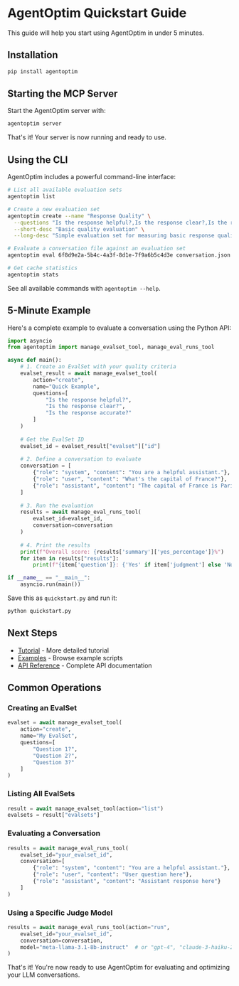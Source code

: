 # AgentOptim Quickstart Guide

This guide will help you start using AgentOptim in under 5 minutes.

## Installation

```bash
pip install agentoptim
```

## Starting the MCP Server

Start the AgentOptim server with:

```bash
agentoptim server
```

That's it! Your server is now running and ready to use.

## Using the CLI

AgentOptim includes a powerful command-line interface:

```bash
# List all available evaluation sets
agentoptim list

# Create a new evaluation set
agentoptim create --name "Response Quality" \
  --questions "Is the response helpful?,Is the response clear?,Is the response accurate?" \
  --short-desc "Basic quality evaluation" \
  --long-desc "Simple evaluation set for measuring basic response quality criteria"

# Evaluate a conversation file against an evaluation set
agentoptim eval 6f8d9e2a-5b4c-4a3f-8d1e-7f9a6b5c4d3e conversation.json

# Get cache statistics
agentoptim stats
```

See all available commands with `agentoptim --help`.

## 5-Minute Example

Here's a complete example to evaluate a conversation using the Python API:

```python
import asyncio
from agentoptim import manage_evalset_tool, manage_eval_runs_tool

async def main():
    # 1. Create an EvalSet with your quality criteria
    evalset_result = await manage_evalset_tool(
        action="create",
        name="Quick Example",
        questions=[
            "Is the response helpful?",
            "Is the response clear?",
            "Is the response accurate?"
        ]
    )
    
    # Get the EvalSet ID
    evalset_id = evalset_result["evalset"]["id"]
    
    # 2. Define a conversation to evaluate
    conversation = [
        {"role": "system", "content": "You are a helpful assistant."},
        {"role": "user", "content": "What's the capital of France?"},
        {"role": "assistant", "content": "The capital of France is Paris."}
    ]
    
    # 3. Run the evaluation
    results = await manage_eval_runs_tool(
        evalset_id=evalset_id,
        conversation=conversation
    )
    
    # 4. Print the results
    print(f"Overall score: {results['summary']['yes_percentage']}%")
    for item in results["results"]:
        print(f"{item['question']}: {'Yes' if item['judgment'] else 'No'}")

if __name__ == "__main__":
    asyncio.run(main())
```

Save this as `quickstart.py` and run it:

```bash
python quickstart.py
```

## Next Steps

- [Tutorial](TUTORIAL.md) - More detailed tutorial
- [Examples](../examples/) - Browse example scripts
- [API Reference](API_REFERENCE.md) - Complete API documentation

## Common Operations

### Creating an EvalSet

```python
evalset = await manage_evalset_tool(
    action="create",
    name="My EvalSet",
    questions=[
        "Question 1?",
        "Question 2?",
        "Question 3?"
    ]
)
```

### Listing All EvalSets

```python
result = await manage_evalset_tool(action="list")
evalsets = result["evalsets"]
```

### Evaluating a Conversation

```python
results = await manage_eval_runs_tool(
    evalset_id="your_evalset_id",
    conversation=[
        {"role": "system", "content": "You are a helpful assistant."},
        {"role": "user", "content": "User question here"},
        {"role": "assistant", "content": "Assistant response here"}
    ]
)
```

### Using a Specific Judge Model

```python
results = await manage_eval_runs_tool(action="run", 
    evalset_id="your_evalset_id",
    conversation=conversation,
    model="meta-llama-3.1-8b-instruct"  # or "gpt-4", "claude-3-haiku-20240307", etc.
)
```

That's it! You're now ready to use AgentOptim for evaluating and optimizing your LLM conversations.